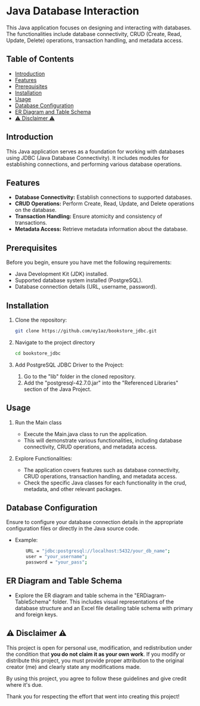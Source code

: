 # Java Database Interaction

This Java application focuses on designing and interacting with databases. The functionalities include database connectivity, CRUD (Create, Read, Update, Delete) operations, transaction handling, and metadata access.

## Table of Contents

- [Introduction](#introduction)
- [Features](#features)
- [Prerequisites](#prerequisites)
- [Installation](#installation)
- [Usage](#usage)
- [Database Configuration](#database-configuration)
- [ER Diagram and Table Schema](#er-diagram-and-table-schema)
- [⚠️ Disclaimer ⚠️](#disclaimer)

## Introduction

This Java application serves as a foundation for working with databases using JDBC (Java Database Connectivity). It includes modules for establishing connections, and performing various database operations.

## Features

- **Database Connectivity:** Establish connections to supported databases.
- **CRUD Operations:** Perform Create, Read, Update, and Delete operations on the database.
- **Transaction Handling:** Ensure atomicity and consistency of transactions.
- **Metadata Access:** Retrieve metadata information about the database.

## Prerequisites

Before you begin, ensure you have met the following requirements:

- Java Development Kit (JDK) installed.
- Supported database system installed (PostgreSQL).
- Database connection details (URL, username, password).

## Installation

1. Clone the repository:

   ```bash
   git clone https://github.com/ey1az/bookstore_jdbc.git
   ```

2. Navigate to the project directory

   ```bash
   cd bookstore_jdbc
   ```

3. Add PostgreSQL JDBC Driver to the Project:

   1. Go to the "lib" folder in the cloned repository.
   2. Add the "postgresql-42.7.0.jar" into the "Referenced Libraries" section of the Java Project.

## Usage

1. Run the Main class

   - Execute the Main.java class to run the application.
   - This will demonstrate various functionalities, including database connectivity, CRUD operations, and metadata access.

2. Explore Functionalities:

   - The application covers features such as database connectivity, CRUD operations, transaction handling, and metadata access.
   - Check the specific Java classes for each functionality in the crud, metadata, and other relevant packages.

## Database Configuration

Ensure to configure your database connection details in the appropriate configuration files or directly in the Java source code.

- Example:

    ```bash 
        URL = "jdbc:postgresql://localhost:5432/your_db_name";
        user = "your_username";
        password = "your_pass";
    ```

## ER Diagram and Table Schema

- Explore the ER diagram and table schema in the "ERDiagram-TableSchema" folder. This includes visual representations of the database structure and an Excel file detailing table schema with primary and foreign keys.

## ⚠️ Disclaimer ⚠️

This project is open for personal use, modification, and redistribution under the condition that **you do not claim it as your own work**. If you modify or distribute this project, you must provide proper attribution to the original creator (me) and clearly state any modifications made.

By using this project, you agree to follow these guidelines and give credit where it's due.

Thank you for respecting the effort that went into creating this project!
